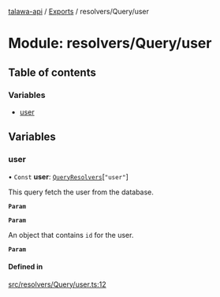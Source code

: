 [talawa-api](../README.md) / [Exports](../modules.md) / resolvers/Query/user

# Module: resolvers/Query/user

## Table of contents

### Variables

- [user](resolvers_Query_user.md#user)

## Variables

### user

• `Const` **user**: [`QueryResolvers`](types_generatedGraphQLTypes.md#queryresolvers)[``"user"``]

This query fetch the user from the database.

**`Param`**

**`Param`**

An object that contains `id` for the user.

**`Param`**

#### Defined in

[src/resolvers/Query/user.ts:12](https://github.com/PalisadoesFoundation/talawa-api/blob/6295a23/src/resolvers/Query/user.ts#L12)
